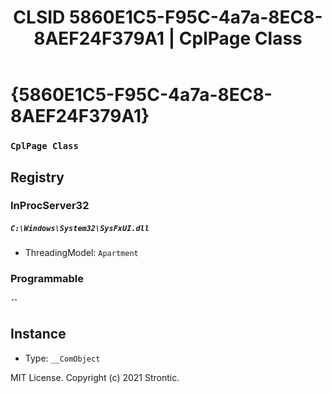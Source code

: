 ﻿---
title: "CLSID 5860E1C5-F95C-4a7a-8EC8-8AEF24F379A1 | CplPage Class"
excerpt: What is COM-Object CLSID 5860E1C5-F95C-4a7a-8EC8-8AEF24F379A1?
---

# {5860E1C5-F95C-4a7a-8EC8-8AEF24F379A1}

### `CplPage Class`

## Registry


### InProcServer32

##### `C:\Windows\System32\SysFxUI.dll`
* ThreadingModel: `Apartment`

### Programmable

##### ``

## Instance

* Type: `__ComObject`

MIT License. Copyright (c) 2021 Strontic.


